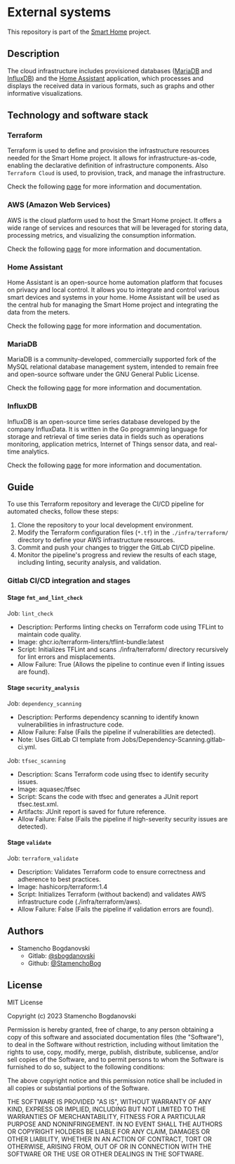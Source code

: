 # External systems

This repository is part of the [Smart Home](https://github.com/StamenchoBog/smart-home) project.

## Description

The cloud infrastructure includes provisioned databases ([MariaDB](https://mariadb.com/kb/en/documentation/) and [InfluxDB](https://docs.influxdata.com/influxdb/v2.7/)) and the [Home Assistant](https://www.home-assistant.io/docs/) application, which processes and displays the received data in various formats, such as graphs and other informative visualizations.

## Technology and software stack

### Terraform

Terraform is used to define and provision the infrastructure resources needed for the Smart Home project. It allows for infrastructure-as-code, enabling the declarative definition of infrastructure components. Also `Terraform Cloud` is used, to provision,
track, and manage the infrastructure.

Check the following [page](https://developer.hashicorp.com/terraform/docs) for more information and documentation.

### AWS (Amazon Web Services)

AWS is the cloud platform used to host the Smart Home project. It offers a wide range of services and resources that will be leveraged for storing data, processing metrics, and visualizing the consumption information.

Check the following [page](https://docs.aws.amazon.com/) for more information and documentation.

### Home Assistant

Home Assistant is an open-source home automation platform that focuses on privacy and local control. It allows you to integrate and control various smart devices and systems in your home. Home Assistant will be used as the central hub for managing the Smart Home project and integrating the data from the meters.

Check the following [page](https://www.home-assistant.io/docs/) for more information and documentation.

### MariaDB

MariaDB is a community-developed, commercially supported fork of the MySQL relational database management system, intended to remain free and open-source software under the GNU General Public License.

Check the following [page](https://mariadb.com/kb/en/documentation/) for more information and documentation.

### InfluxDB

InfluxDB is an open-source time series database developed by the company InfluxData. It is written in the Go programming language for storage and retrieval of time series data in fields such as operations monitoring, application metrics, Internet of Things sensor data, and real-time analytics.

Check the following [page](https://access.redhat.com/documentation/en-us/red_hat_ansible_automation_platform/2.4) for more information and documentation.

## Guide

To use this Terraform repository and leverage the CI/CD pipeline for automated checks, follow these steps:

1. Clone the repository to your local development environment.
2. Modify the Terraform configuration files (`*.tf`) in the `./infra/terraform/` directory to define your AWS infrastructure resources.
3. Commit and push your changes to trigger the GitLab CI/CD pipeline.
4. Monitor the pipeline's progress and review the results of each stage, including linting, security analysis, and validation.

### Gitlab CI/CD integration and stages

#### Stage `fmt_and_lint_check`

Job: `lint_check`

- Description: Performs linting checks on Terraform code using TFLint to maintain code quality.
- Image: ghcr.io/terraform-linters/tflint-bundle:latest
- Script: Initializes TFLint and scans ./infra/terraform/ directory recursively for lint errors and misplacements.
- Allow Failure: True (Allows the pipeline to continue even if linting issues are found).

#### Stage `security_analysis`

Job: `dependency_scanning`

- Description: Performs dependency scanning to identify known vulnerabilities in infrastructure code.
- Allow Failure: False (Fails the pipeline if vulnerabilities are detected).
- Note: Uses GitLab CI template from Jobs/Dependency-Scanning.gitlab-ci.yml.

Job: `tfsec_scanning`

- Description: Scans Terraform code using tfsec to identify security issues.
- Image: aquasec/tfsec
- Script: Scans the code with tfsec and generates a JUnit report tfsec.test.xml.
- Artifacts: JUnit report is saved for future reference.
- Allow Failure: False (Fails the pipeline if high-severity security issues are detected).

#### Stage `validate`

Job: `terraform_validate`

- Description: Validates Terraform code to ensure correctness and adherence to best practices.
- Image: hashicorp/terraform:1.4
- Script: Initializes Terraform (without backend) and validates AWS infrastructure code (./infra/terraform/aws).
- Allow Failure: False (Fails the pipeline if validation errors are found).

## Authors

- Stamencho Bogdanovski
  - Gitlab: [@sbogdanovski](https://gitlab.com/sbogdanovski)
  - Github: [@StamenchoBog](https://github.com/StamenchoBog)

## License

MIT License

Copyright (c) 2023 Stamencho Bogdanovski

Permission is hereby granted, free of charge, to any person obtaining a copy
of this software and associated documentation files (the "Software"), to deal
in the Software without restriction, including without limitation the rights
to use, copy, modify, merge, publish, distribute, sublicense, and/or sell
copies of the Software, and to permit persons to whom the Software is
furnished to do so, subject to the following conditions:

The above copyright notice and this permission notice shall be included in all
copies or substantial portions of the Software.

THE SOFTWARE IS PROVIDED "AS IS", WITHOUT WARRANTY OF ANY KIND, EXPRESS OR
IMPLIED, INCLUDING BUT NOT LIMITED TO THE WARRANTIES OF MERCHANTABILITY,
FITNESS FOR A PARTICULAR PURPOSE AND NONINFRINGEMENT. IN NO EVENT SHALL THE
AUTHORS OR COPYRIGHT HOLDERS BE LIABLE FOR ANY CLAIM, DAMAGES OR OTHER
LIABILITY, WHETHER IN AN ACTION OF CONTRACT, TORT OR OTHERWISE, ARISING FROM,
OUT OF OR IN CONNECTION WITH THE SOFTWARE OR THE USE OR OTHER DEALINGS IN THE
SOFTWARE.
